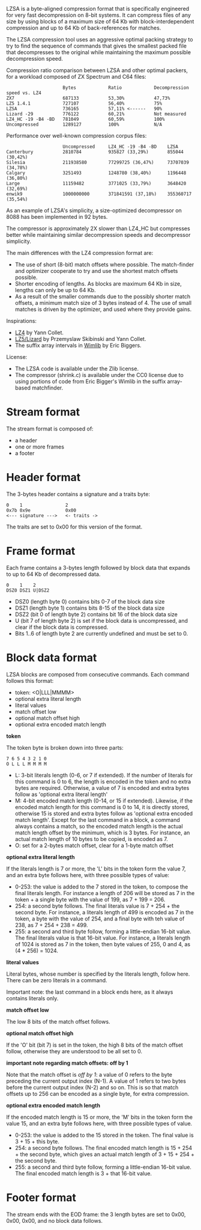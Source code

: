LZSA is a byte-aligned compression format that is specifically engineered for very fast decompression on 8-bit systems. It can compress files of any size by using blocks of a maximum size of 64 Kb with block-interdependent compression and up to 64 Kb of back-references for matches. 

The LZSA compression tool uses an aggressive optimal packing strategy to try to find the sequence of commands that gives the smallest packed file that decompresses to the original while maintaining the maximum possible decompression speed.

Compression ratio comparison between LZSA and other optimal packers, for a workload composed of ZX Spectrum and C64 files:

                         Bytes            Ratio            Decompression speed vs. LZ4
    ZX7                  687133           53,30%           47,73%
    LZ5 1.4.1            727107           56,40%           75%
    LZSA                 736165           57,11% <------   90%
    Lizard -29           776122           60,21%           Not measured
    LZ4_HC -19 -B4 -BD   781049           60,59%           100%
    Uncompressed         1289127          100%             N/A

Performance over well-known compression corpus files:

                         Uncompressed     LZ4_HC -19 -B4 -BD    LZSA
    Canterbury           2810784          935827 (33,29%)       855044 (30,42%)
    Silesia              211938580        77299725 (36,47%)     73707039 (34,78%)
    Calgary              3251493          1248780 (38,40%)      1196448 (36,80%)
    Large                11159482         3771025 (33,79%)      3648420 (32,69%)
    enwik9               1000000000       371841591 (37,18%)    355360717 (35,54%)
    
As an example of LZSA's simplicity, a size-optimized decompressor on 8088 has been implemented in 92 bytes.

The compressor is approximately 2X slower than LZ4_HC but compresses better while maintaining similar decompression speeds and decompressor simplicity.

The main differences with the LZ4 compression format are:

* The use of short (8-bit) match offsets where possible. The match-finder and optimizer cooperate to try and use the shortest match offsets possible.
* Shorter encoding of lengths. As blocks are maximum 64 Kb in size, lengths can only be up to 64 Kb.
* As a result of the smaller commands due to the possibly shorter match offsets, a minimum match size of 3 bytes instead of 4. The use of small matches is driven by the optimizer, and used where they provide gains.

Inspirations: 

* [LZ4](https://github.com/lz4/lz4) by Yann Collet. 
* [LZ5/Lizard](https://github.com/inikep/lizard) by Przemyslaw Skibinski and Yann Collet. 
* The suffix array intervals in [Wimlib](https://wimlib.net/git/?p=wimlib;a=tree) by Eric Biggers.

License:

* The LZSA code is available under the Zlib license. 
* The compressor (shrink.c) is available under the CC0 license due to using portions of code from Eric Bigger's Wimlib in the suffix array-based matchfinder.

# Stream format

The stream format is composed of:
* a header
* one or more frames
* a footer

# Header format

The 3-bytes header contains a signature and a traits byte:

    0    1                2
    0x7b 0x9e             0x00
    <--- signature --->   <- traits ->

The traits are set to 0x00 for this version of the format.

# Frame format

Each frame contains a 3-bytes length followed by block data that expands to up to 64 Kb of decompressed data.

    0    1    2
    DSZ0 DSZ1 U|DSZ2

* DSZ0 (length byte 0) contains bits 0-7 of the block data size
* DSZ1 (length byte 1) contains bits 8-15 of the block data size
* DSZ2 (bit 0 of length byte 2) contains bit 16 of the block data size
* U (bit 7 of length byte 2) is set if the block data is uncompressed, and clear if the block data is compressed.
* Bits 1..6 of length byte 2 are currently undefined and must be set to 0.

# Block data format

LZSA blocks are composed from consecutive commands. Each command follows this format:

* token: <O|LLL|MMMM>
* optional extra literal length
* literal values
* match offset low
* optional match offset high
* optional extra encoded match length

**token**

The token byte is broken down into three parts:

    7 6 5 4 3 2 1 0
    O L L L M M M M

* L: 3-bit literals length (0-6, or 7 if extended). If the number of literals for this command is 0 to 6, the length is encoded in the token and no extra bytes are required. Otherwise, a value of 7 is encoded and extra bytes follow as 'optional extra literal length'
* M: 4-bit encoded match length (0-14, or 15 if extended). Likewise, if the encoded match length for this command is 0 to 14, it is directly stored, otherwise 15 is stored and extra bytes follow as 'optional extra encoded match length'. Except for the last command in a block, a command always contains a match, so the encoded match length is the actual match length offset by the minimum, which is 3 bytes. For instance, an actual match length of 10 bytes to be copied, is encoded as 7.
* O: set for a 2-bytes match offset, clear for a 1-byte match offset

**optional extra literal length**

If the literals length is 7 or more, the 'L' bits in the token form the value 7, and an extra byte follows here, with three possible types of value:

* 0-253: the value is added to the 7 stored in the token, to compose the final literals length. For instance a length of 206 will be stored as 7 in the token + a single byte with the value of 199, as 7 + 199 = 206.
* 254: a second byte follows. The final literals value is 7 + 254 + the second byte. For instance, a literals length of 499 is encoded as 7 in the token, a byte with the value of 254, and a final byte with teh value of 238, as 7 + 254 + 238 = 499.
* 255: a second and third byte follow, forming a little-endian 16-bit value. The final literals value is that 16-bit value. For instance, a literals length of 1024 is stored as 7 in the token, then byte values of 255, 0 and 4, as (4 * 256) = 1024.

**literal values**

Literal bytes, whose number is specified by the literals length, follow here. There can be zero literals in a command.

Important note: the last command in a block ends here, as it always contains literals only.

**match offset low**

The low 8 bits of the match offset follows. 

**optional match offset high**

If the 'O' bit (bit 7) is set in the token, the high 8 bits of the match offset follow, otherwise they are understood to be all set to 0.

**important note regarding match offsets: off by 1**

Note that the match offset is *off by 1*: a value of 0 refers to the byte preceding the current output index (N-1). A value of 1 refers to two bytes before the current output index (N-2) and so on. This is so that match offsets up to 256 can be encoded as a single byte, for extra compression.

**optional extra encoded match length**

If the encoded match length is 15 or more, the 'M' bits in the token form the value 15, and an extra byte follows here, with three possible types of value.

* 0-253: the value is added to the 15 stored in the token. The final value is 3 + 15 + this byte.
* 254: a second byte follows. The final encoded match length is 15 + 254 + the second byte, which gives an actual match length of 3 + 15 + 254 + the second byte.
* 255: a second and third byte follow, forming a little-endian 16-bit value. The final encoded match length is 3 + that 16-bit value.

# Footer format

The stream ends with the EOD frame: the 3 length bytes are set to 0x00, 0x00, 0x00, and no block data follows.
